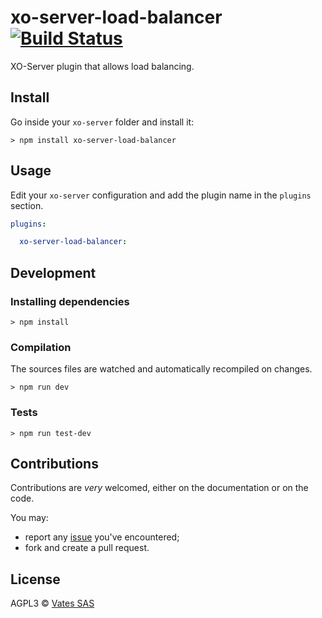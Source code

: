 # xo-server-load-balancer [![Build Status](https://travis-ci.org/vatesfr/xo-server-load-balancer.png?branch=master)](https://travis-ci.org/vatesfr/xo-server-load-balancer)

XO-Server plugin that allows load balancing.

## Install

Go inside your `xo-server` folder and install it:

```
> npm install xo-server-load-balancer
```

## Usage

Edit your `xo-server` configuration and add the plugin name in the `plugins` section.

```yaml
plugins:

  xo-server-load-balancer:
```

## Development

### Installing dependencies

```
> npm install
```

### Compilation

The sources files are watched and automatically recompiled on changes.

```
> npm run dev
```

### Tests

```
> npm run test-dev
```

## Contributions

Contributions are *very* welcomed, either on the documentation or on
the code.

You may:

- report any [issue](https://github.com/vatesfr/xo-server-load-balancer/issues)
  you've encountered;
- fork and create a pull request.

## License

AGPL3 © [Vates SAS](http://vates.fr)
